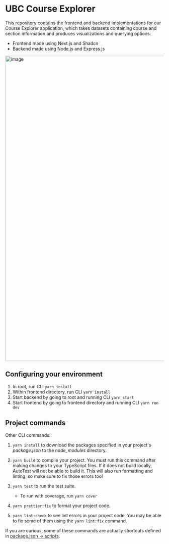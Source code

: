 # UBC Course Explorer

This repository contains the frontend and backend implementations for our Course Explorer application, which takes datasets containing course and section information and produces visualizations and querying options.

- Frontend made using Next.js and Shadcn
- Backend made using Node.js and Express.js

<img width="966" alt="image" src="https://github.com/user-attachments/assets/d1501e36-7cf5-43f3-9e3e-f971d1a290ce" />


## Configuring your environment

1. In root, run CLI `yarn install`
2. Within frontend directory, run CLI `yarn install`
3. Start backend by going to root and running CLI `yarn start`
4. Start frontend by going to frontend directory and running CLI `yarn run dev`

## Project commands

Other CLI commands:

1. `yarn install` to download the packages specified in your project's _package.json_ to the _node_modules_ directory.

2. `yarn build` to compile your project. You must run this command after making changes to your TypeScript files. If it does not build locally, AutoTest will not be able to build it. This will also run formatting and linting, so make sure to fix those errors too!

3. `yarn test` to run the test suite.

   - To run with coverage, run `yarn cover`

4. `yarn prettier:fix` to format your project code.

5. `yarn lint:check` to see lint errors in your project code. You may be able to fix some of them using the `yarn lint:fix` command.

If you are curious, some of these commands are actually shortcuts defined in [package.json -> scripts](./package.json).
